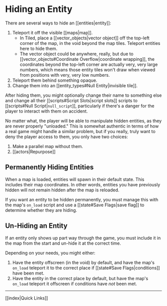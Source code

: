 # Hiding an Entity

There are several ways to hide an [[entities|entity]]:

1. Teleport it off the visible [[maps|map]].
	- In Tiled, place a [[vector_objects|vector object]] off the top-left corner of the map, in the void beyond the map tiles. Teleport entities here to hide them.
	- The vector object could be anywhere, really, but due to [[vector_objects#Coordinate Overflow|coordinate wrapping]], the coordinates beyond the top-left corner are actually very, very large numbers, which means those entity tiles won't draw when viewed from positions with very, very low numbers.
2. Teleport them behind something opaque.
3. Change them into an [[entity_types#Null Entity|invisible tile]].

After hiding them, you might optionally change their name to something else and change all their [[scripts#Script Slots|script slots]] scripts to [[scripts#Null Script|`null_script`]], particularly if there's a danger for the player to interact with them on accident.

No matter what, the player will be able to manipulate hidden entities, as they are never properly "unloaded." This is somewhat authentic in terms of how a real game might handle a similar problem, but if you really, truly want to deny the player access to them, you only have two choices:

1. Make a parallel map without them.
2. [[actors|Repurpose]]

## Permanently Hiding Entities

When a map is loaded, entities will spawn in their default state. This includes their map coordinates. In other words, entities you have previously hidden will not remain hidden after the map is reloaded.

If you want an entity to be hidden permanently, you must manage this with the map's `on_load` script and use a [[state#Save Flags|save flag]] to determine whether they are hiding.

## Un-Hiding an Entity

If an entity only shows up part way through the game, you must include it in the map from the start and un-hide it at the correct time.

Depending on your needs, you might either:

1. Have the entity offscreen (in the void) by default, and have the map's `on_load` teleport it to the correct place if [[state#Save Flags|conditions]] have been met.
2. Have the entity in the correct place by default, but have the map's `on_load` teleport it offscreen if conditions have *not* been met.

---

[[index|Quick Links]]

